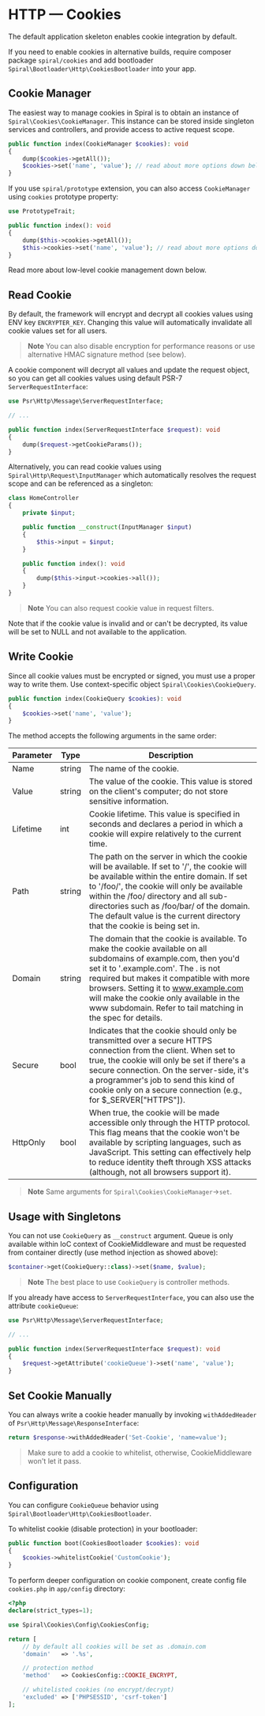 # HTTP — Cookies

The default application skeleton enables cookie integration by default.

If you need to enable cookies in alternative builds, require composer package `spiral/cookies` and add
bootloader `Spiral\Bootloader\Http\CookiesBootloader` into your app.

## Cookie Manager

The easiest way to manage cookies in Spiral is to obtain an instance of `Spiral\Cookies\CookieManager`. This instance
can be stored inside singleton services and controllers, and provide access to active request scope.

```php
public function index(CookieManager $cookies): void
{
    dump($cookies->getAll());
    $cookies->set('name', 'value'); // read about more options down below
}
```

If you use `spiral/prototype` extension, you can also access `CookieManager` using `cookies` prototype property:

```php
use PrototypeTrait;

public function index(): void
{
    dump($this->cookies->getAll());
    $this->cookies->set('name', 'value'); // read about more options down below
}
```

Read more about low-level cookie management down below.

## Read Cookie

By default, the framework will encrypt and decrypt all cookies values using ENV key `ENCRYPTER_KEY`. Changing this value
will automatically invalidate all cookie values set for all users.

> **Note**
> You can also disable encryption for performance reasons or use alternative HMAC signature method (see below).

A cookie component will decrypt all values and update the request object, so you can get all cookies values using default
PSR-7 `ServerRequestInterface`:

```php
use Psr\Http\Message\ServerRequestInterface;

// ...

public function index(ServerRequestInterface $request): void
{
    dump($request->getCookieParams());
}
```

Alternatively, you can read cookie values using `Spiral\Http\Request\InputManager` which automatically resolves the
request scope and can be referenced as a singleton:

```php
class HomeController
{
    private $input;

    public function __construct(InputManager $input)
    {
        $this->input = $input;
    }

    public function index(): void
    {
        dump($this->input->cookies->all());
    }
}
```

> **Note**
> You can also request cookie value in request filters.

Note that if the cookie value is invalid and or can't be decrypted, its value will be set to NULL and not available to the
application.

## Write Cookie

Since all cookie values must be encrypted or signed, you must use a proper way to write them.
Use context-specific object `Spiral\Cookies\CookieQuery`.

```php
public function index(CookieQuery $cookies): void
{
    $cookies->set('name', 'value');
}
```

The method accepts the following arguments in the same order:

| Parameter | Type   | Description                                                                                                                                                                                                                                                                                                                                              |
|-----------|--------|----------------------------------------------------------------------------------------------------------------------------------------------------------------------------------------------------------------------------------------------------------------------------------------------------------------------------------------------------------|
| Name      | string | The name of the cookie.                                                                                                                                                                                                                                                                                                                                  |
| Value     | string | The value of the cookie. This value is stored on the client's computer; do not store sensitive information.                                                                                                                                                                                                                                                 |
| Lifetime  | int    | Cookie lifetime. This value is specified in seconds and declares a period in which a cookie will expire relatively to the current time.                                                                                                                                                                                                                     |
| Path      | string | The path on the server in which the cookie will be available. If set to '/', the cookie will be available within the entire domain. If set to '/foo/', the cookie will only be available within the /foo/ directory and all sub-directories such as /foo/bar/ of the domain. The default value is the current directory that the cookie is being set in. |
| Domain    | string | The domain that the cookie is available. To make the cookie available on all subdomains of example.com, then you'd set it to '.example.com'. The . is not required but makes it compatible with more browsers. Setting it to www.example.com will make the cookie only available in the www subdomain. Refer to tail matching in the spec for details.   |
| Secure    | bool   | Indicates that the cookie should only be transmitted over a secure HTTPS connection from the client. When set to true, the cookie will only be set if there's a secure connection. On the server-side, it's a programmer's job to send this kind of cookie only on a secure connection (e.g., for $_SERVER["HTTPS"]).                                         |
| HttpOnly  | bool   | When true, the cookie will be made accessible only through the HTTP protocol. This flag means that the cookie won't be available by scripting languages, such as JavaScript. This setting can effectively help to reduce identity theft through XSS attacks (although, not all browsers support it).                                                     |

> **Note**
> Same arguments for `Spiral\Cookies\CookieManager`->`set`.

## Usage with Singletons

You can not use `CookieQuery` as `__construct` argument. Queue is only available within IoC context of CookieMiddleware
and must be requested from container directly (use method injection as showed above):

```php
$container->get(CookieQuery::class)->set($name, $value);
```

> **Note**
> The best place to use `CookieQuery` is controller methods.

If you already have access to `ServerRequestInterface`, you can also use the attribute `cookieQueue`:

```php
use Psr\Http\Message\ServerRequestInterface;

// ...

public function index(ServerRequestInterface $request): void
{
    $request->getAttribute('cookieQueue')->set('name', 'value');
}
```

## Set Cookie Manually

You can always write a cookie header manually by invoking `withAddedHeader` of `Psr\Http\Message\ResponseInterface`:

```php
return $response->withAddedHeader('Set-Cookie', 'name=value');
```

> Make sure to add a cookie to whitelist, otherwise, CookieMiddleware won't let it pass.

## Configuration

You can configure `CookieQueue` behavior using `Spiral\Bootloader\Http\CookiesBootloader`.

To whitelist cookie (disable protection) in your bootloader:

```php
public function boot(CookiesBootloader $cookies): void
{
    $cookies->whitelistCookie('CustomCookie');
}
```

To perform deeper configuration on cookie component, create config file `cookies.php` in `app/config` directory:

```php
<?php
declare(strict_types=1);

use Spiral\Cookies\Config\CookiesConfig;

return [
    // by default all cookies will be set as .domain.com
    'domain'   => '.%s',

    // protection method
    'method'   => CookiesConfig::COOKIE_ENCRYPT,

    // whitelisted cookies (no encrypt/decrypt)
    'excluded' => ['PHPSESSID', 'csrf-token']
];
```

